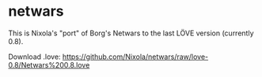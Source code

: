 netwars
=======

This is Nixola's "port" of Borg's Netwars to the last LÖVE version (currently 0.8).

Download .love: https://github.com/Nixola/netwars/raw/love-0.8/Netwars%200.8.love
